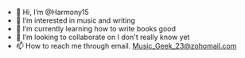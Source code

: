 - 👋 Hi, I’m @Harmony15
- 👀 I’m interested in music and writing
- 🌱 I’m currently learning how to write books good
- 💞️ I’m looking to collaborate on I don't really know yet
- 📫 How to reach me through email. Music_Geek_23@zohomail.com

<!---
Harmony15/Harmony15 is a ✨ special ✨ repository because its `README.md` (this file) appears on your GitHub profile.
You can click the Preview link to take a look at your changes.
--->
